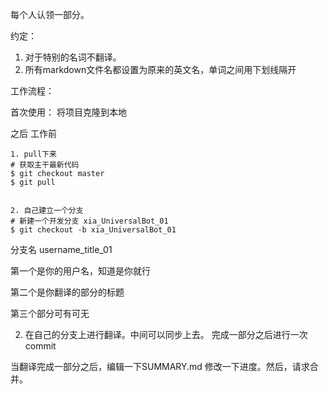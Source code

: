 每个人认领一部分。

约定：
1. 对于特别的名词不翻译。
2. 所有markdown文件名都设置为原来的英文名，单词之间用下划线隔开


工作流程：

首次使用：
将项目克隆到本地



之后
工作前

```shell
1. pull下来
# 获取主干最新代码
$ git checkout master
$ git pull


2. 自己建立一个分支
# 新建一个开发分支 xia_UniversalBot_01
$ git checkout -b xia_UniversalBot_01
```

分支名 username_title_01

第一个是你的用户名，知道是你就行

第二个是你翻译的部分的标题

第三个部分可有可无


2. 在自己的分支上进行翻译。中间可以同步上去。
完成一部分之后进行一次commit





当翻译完成一部分之后，编辑一下SUMMARY.md 修改一下进度。然后，请求合并。
